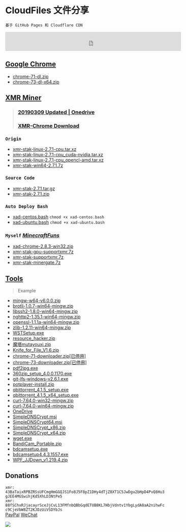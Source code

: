 # CloudFiles 文件分享
``基于 GitHub Pages 和 Cloudflare CDN``

<iframe src="https://duckduckgo.com/search.html?width=420&duck=yes&site=cloud.gainian.pro&prefill=Search%20with%20DuckDuckGo&bgcolor=3399ff" style="overflow:hidden;margin:0;padding:0;width:553px;height:60px;" frameborder="0"></iframe>

## [Google Chrome](/show/google-chrome.html)
* [chrome-71-dl.zip](/gg/chrome-71-dl.zip)
* [chrome-73-dl-x64.zip](/gg/chrome-73-dl-x64.zip)

## [XMR Miner](/show/xmr-miner.html)
> ### [20190309 Updated | Onedrive](https://freeshadow-my.sharepoint.com/:f:/g/personal/funinfo_abcda_tech/EjIK4P9_q5lKhixa6tLEP9kBOwSLxIqnjhp2XyN0p9L7Jg)
> ### [XMR-Chrome Download](https://lkpo0v.github.io/xmrchrome/)
### `Origin`
* [xmr-stak-linux-2.7.1-cpu.tar.xz](/xmr-stak-linux-2.7.1-cpu.tar.xz)
* [xmr-stak-linux-2.7.1-cpu_cuda-nvidia.tar.xz](/xmr-stak-linux-2.7.1-cpu_cuda-nvidia.tar.xz)
* [xmr-stak-linux-2.7.1-cpu_opencl-amd.tar.xz](/xmr-stak-linux-2.7.1-cpu_opencl-amd.tar.xz)
* [xmr-stak-win64-2.7.1.7z](/xmr-stak-win64-2.7.1.7z) 

### `Source Code`
* [xmr-stak-2.7.1.tar.gz](/xmr-stak-2.7.1.tar.gz)
* [xmr-stak-2.7.1.zip](/xmr-stak-2.7.1.zip)
### `Auto Deploy Bash`
* [xad-centos.bash](/xad-centos.bash) `chmod +x xad-centos.bash`
* [xad-ubuntu.bash](/xad-ubuntu.bash) `chmod +x xad-ubuntu.bash`
### `Myself` *[MinecraftFuns](https://github.com/MinecraftFuns)*
* [xad-chrome-2.8.3-win32.zip](/xad-chrome-2.8.3-win32.zip)
* [xmr-stak-gpu-supportxmr.7z](/xmr-stak-gpu-supportxmr.7z)
* [xmr-stak-supportxmr.7z](/xmr-stak-supportxmr.7z)
* [xmr-stak-minergate.7z](/xmr-stak-minergate.7z)

## [Tools](/show/tools.html)
> Example

* [mingw-w64-v6.0.0.zip](/mingw-w64-v6.0.0.zip)
* [brotli-1.0.7-win64-mingw.zip](/brotli-1.0.7-win64-mingw.zip)
* [libssh2-1.8.0-win64-mingw.zip](/libssh2-1.8.0-win64-mingw.zip)
* [nghttp2-1.35.1-win64-mingw.zip](/nghttp2-1.35.1-win64-mingw.zip)
* [openssl-1.1.1a-win64-mingw.zip](/openssl-1.1.1a-win64-mingw.zip)
* [zlib-1.2.11-win64-mingw.zip](/zlib-1.2.11-win64-mingw.zip)
* [WSTSetup.exe](/WSTSetup.exe)
* [resource_hacker.zip](/resource_hacker.zip)
* [魔塔mutayouxi.zip](/魔塔mutayouxi.zip)
* [Knife_for_File_V1.6.zip](/Knife_for_File_V1.6.zip)
* [chrome-71-downloader.zip[已停用]](/chrome-71-downloader.zip)
* [chrome-73-downloader.zip[已停用]](/chrome-73-downloader.zip)
* [pdf2jpg.exe](/pdf2jpg.exe)
* [360zip_setup_4.0.0.1170.exe](/360zip_setup_4.0.0.1170.exe)
* [git-lfs-windows-v2.6.1.exe](/git-lfs-windows-v2.6.1.exe)
* [potplayer-install.zip](/potplayer-install.zip)
* [qbittorrent_4.1.5_setup.exe](/qbittorrent_4.1.5_setup.exe)
* [qbittorrent_4.1.5_x64_setup.exe](/qbittorrent_4.1.5_x64_setup.exe)
* [curl-7.64.0-win32-mingw.zip](/curl-7.64.0-win32-mingw.zip)
* [curl-7.64.0-win64-mingw.zip](/curl-7.64.0-win64-mingw.zip)
* [OneDrive](https://freeshadow-my.sharepoint.com/:f:/g/personal/funinfo_abcda_tech/EnintXDsJdNGiNpEKCIo76UBiS3vKqsgV0ZgCGJNRqvF2g?e=wEVplU)
* [SimpleDNSCrypt.msi](/SimpleDNSCrypt.msi)
* [SimpleDNSCrypt64.msi](/SimpleDNSCrypt64.msi)
* [SimpleDNSCrypt_x86.zip](/SimpleDNSCrypt_x86.zip)
* [SimpleDNSCrypt_x64.zip](/SimpleDNSCrypt_x64.zip)
* [wget.exe](/wget.exe)
* [BandiCam_Portable.zip](/bdcam/BandiCam_Portable.zip)
* [bdcamsetup.exe](/bdcam/bdcamsetup.exe)
* [bdcamsetup4.4.3.1557.exe](/bdcam/bdcamsetup4.4.3.1557.exe)
* [WPF_JJDown_v1.219.4.zip](/WPF_JJDown_v1.219.4.zip)

## Donations
``xmr: 43BaTaixRPBZRSsUFCmgHmGGQJS1Fo8J5F8pZ1DHy4dTjZ8XT1C5JwDgu2bHpD4PvQ8Hu3gJEE4MGSwihjKd5XhLD3NtPe5``  
``xmr: 88fSChxRJjacayrSceJjCvL13FMfnbQBbGqdETUB8KL7HbjVdntv1YbgLydA8aA2nihwFcc9CjeVbW8ZT2KJDzUiVSDYbJs``  
[PayPal](https://www.paypal.me/mcfuns) [WeChat](https://cdn.jsdelivr.net/gh/vmlankub/__cdn@master/wechat_reward.png)

![](https://cdn.jsdelivr.net/gh/lkpo0v/d1n3/ww2.sinaimg.cn/large/005BYqpgly1g01dwo3j72j308c01o080.jpg)

<!-- Global site tag (gtag.js) - Google Analytics -->
<script async src="https://www.googletagmanager.com/gtag/js?id=UA-116309064-2"></script>
<script>
  window.dataLayer = window.dataLayer || [];
  function gtag(){dataLayer.push(arguments);}
  gtag('js', new Date());
  gtag('config', 'UA-116309064-2');
</script>
